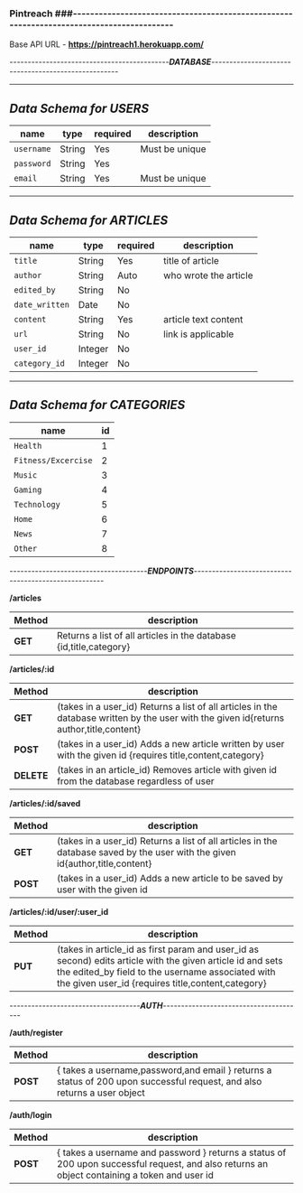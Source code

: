 
### Pintreach ###-----------------------------------------------------------------------------------------


Base API URL - **https://pintreach1.herokuapp.com/**



--------------------------------------------***DATABASE***----------------------------------------------------

------------------------
***Data Schema for USERS***
------------------------

| name         | type   | required | description            |
| ------------ | ------ | -------- | --------------         |                                                      
| `username`   | String | Yes      | Must be unique         |
| `password`   | String | Yes      |                        |
| `email`      | String | Yes      | Must be unique         |


------------------------
***Data Schema for ARTICLES***
------------------------


| name         | type   | required | description            |
| ------------ | ------ | -------- | --------------         |
| `title`      | String | Yes      | title of article       |
| `author`     | String | Auto     | who wrote the article  |
| `edited_by`  | String | No       |                        |
|`date_written`| Date   | No       |                        |
| `content`    | String | Yes      | article text content   |
| `url`        | String | No       | link is applicable     |
| `user_id`    | Integer| No       |                        |
| `category_id`| Integer| No       |                        |


------------------------
***Data Schema for CATEGORIES***
------------------------
| name              |id| 
| ------------      |--| 
| `Health`          | 1|
|`Fitness/Excercise`| 2| 
| `Music`           | 3| 
| `Gaming`          | 4|
| `Technology`      | 5| 
| `Home`            | 6| 
| `News`            | 7| 
| `Other`           | 8|          


--------------------------------------***ENDPOINTS***-----------------------------------------------------


**/articles**

| Method | description |
|--------|------------------------------------------------------------------|
|**GET** |Returns a list of all articles in the database {id,title,category}|









**/articles/:id**

| Method | description |
|--------|------------------------------------------------------------------|
|**GET** |(takes in a user_id) Returns a list of all articles in the database written by the user with the given id{returns author,title,content}|
|**POST**|(takes in a user_id) Adds a new article written by user with the given id {requires title,content,category} |
|**DELETE**|(takes in an article_id) Removes article with given id from the database regardless of user







**/articles/:id/saved**



| Method | description |
|--------|------------------------------------------------------------------|
|**GET** |(takes in a user_id) Returns a list of all articles in the database saved by the user with the given id{author,title,content}|
|**POST**|(takes in a user_id) Adds a new article to be saved  by user with the given id |








**/articles/:id/user/:user_id**


| Method | description |
|--------|------------------------------------------------------------------|
|**PUT** |(takes in article_id as first param and  user_id as second) edits article with the given article id and sets the edited_by field to the username associated with the given user_id {requires title,content,category}|








------------------------------------***AUTH***---------------------------------------

**/auth/register**

| Method | description |
|--------|------------------------------------------------------------------|
|**POST** |{ takes a username,password,and email } returns a status of 200 upon successful request, and also returns a user object 


**/auth/login**

| Method | description|
|--------|------------------------------------------------------------------|
|**POST** |{ takes a username and password } returns a status of 200 upon successful request, and also returns an object containing a token and user id

